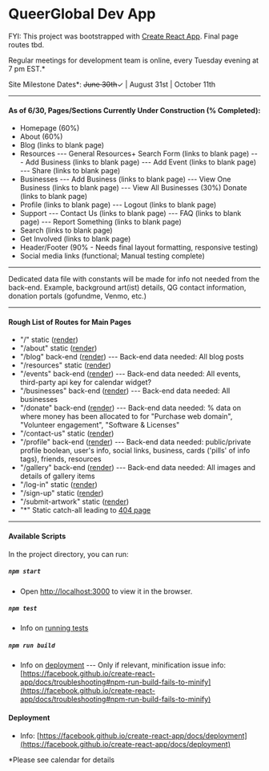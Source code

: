 # QueerGlobal Dev App

FYI: This project was bootstrapped with [Create React App](https://github.com/facebook/create-react-app). Final page routes tbd.

Regular meetings for development team is online, every Tuesday evening at 7 pm EST.\*

Site Milestone Dates\*: ~~June 30th~~✓ | August 31st | October 11th

---

#### As of 6/30, Pages/Sections Currently Under Construction (% Completed):

- Homepage (60%)
- About (60%)
- Blog (links to blank page)
- Resources
  --- General Resources+ Search Form (links to blank page)
  --- Add Business (links to blank page)
  --- Add Event (links to blank page)
  --- Share (links to blank page)
- Businesses
  --- Add Business (links to blank page)
  --- View One Business (links to blank page)
  --- View All Businesses (30%)
  Donate (links to blank page)
- Profile (links to blank page)
  --- Logout (links to blank page)
- Support
  --- Contact Us (links to blank page)
  --- FAQ (links to blank page)
  --- Report Something (links to blank page)
- Search (links to blank page)
- Get Involved (links to blank page)
- Header/Footer (90% - Needs final layout formatting, responsive testing)
- Social media links (functional; Manual testing complete)

---

Dedicated data file with constants will be made for info not needed from the back-end. Example, background art(ist) details, QG contact information, donation portals (gofundme, Venmo, etc.)

---

#### Rough List of Routes for Main Pages

- "/" static ([render](https://xd.adobe.com/view/6f6af599-8eb6-46b5-8731-e4c09ddd587e-3a39/))
- "/about" static ([render](https://xd.adobe.com/view/6f6af599-8eb6-46b5-8731-e4c09ddd587e-3a39/screen/a76a9981-a49a-4fe4-8efa-1519315b7cfb))
- "/blog" back-end ([render](https://xd.adobe.com/view/6f6af599-8eb6-46b5-8731-e4c09ddd587e-3a39/screen/65b06185-34d2-47a5-8f49-fd04ded77df3))
  --- Back-end data needed: All blog posts
- "/resources" static ([render](https://xd.adobe.com/view/6f6af599-8eb6-46b5-8731-e4c09ddd587e-3a39/screen/7ca030ba-18dc-478f-b459-d0e27cc0140c))
- "/events" back-end ([render](https://xd.adobe.com/view/6f6af599-8eb6-46b5-8731-e4c09ddd587e-3a39/screen/75f89bcd-5bea-4e94-8b6d-8cf5b1480934))
  --- Back-end data needed: All events, third-party api key for calendar widget?
- "/businesses" back-end ([render](https://xd.adobe.com/view/6f6af599-8eb6-46b5-8731-e4c09ddd587e-3a39/screen/9a020f3a-4b71-42e5-8ff4-2c93f15ddb28))
  --- Back-end data needed: All businesses
- "/donate" back-end ([render](https://xd.adobe.com/view/6f6af599-8eb6-46b5-8731-e4c09ddd587e-3a39/screen/b1ac5c96-9327-4dd4-9b28-2c6fd810889b))
  --- Back-end data needed: % data on where money has been allocated to for "Purchase web domain", "Volunteer engagement", "Software & Licenses"
- "/contact-us" static ([render](https://xd.adobe.com/view/6f6af599-8eb6-46b5-8731-e4c09ddd587e-3a39/screen/8875368e-2396-45c9-8ff1-b53624f6270f))
- "/profile" back-end ([render](https://xd.adobe.com/view/6f6af599-8eb6-46b5-8731-e4c09ddd587e-3a39/screen/9966678f-a17e-4af1-bb6a-45568e955832))
  --- Back-end data needed: public/private profile boolean, user's info, social links, business, cards ('pills' of info tags), friends, resources
- "/gallery" back-end ([render](https://xd.adobe.com/view/6f6af599-8eb6-46b5-8731-e4c09ddd587e-3a39/screen/c8cf5b5c-bd3a-41ac-af52-e8d69b55a55f))
  --- Back-end data needed: All images and details of gallery items
- "/log-in" static ([render](https://xd.adobe.com/view/6f6af599-8eb6-46b5-8731-e4c09ddd587e-3a39/screen/26d7d063-1df0-4c54-aba4-96292eafd5e3))
- "/sign-up" static ([render](https://xd.adobe.com/view/6f6af599-8eb6-46b5-8731-e4c09ddd587e-3a39/screen/bb2719eb-f74d-4b1a-8604-b332bf96bced))
- "/submit-artwork" static ([render](https://xd.adobe.com/view/6f6af599-8eb6-46b5-8731-e4c09ddd587e-3a39/screen/cb17dfbf-4fcc-400d-b061-b34ff2187d71))
- "\*" Static catch-all leading to [404 page](https://xd.adobe.com/view/6f6af599-8eb6-46b5-8731-e4c09ddd587e-3a39/screen/cb813a97-4fea-462f-845a-d0a26597c82f)

---

#### Available Scripts

In the project directory, you can run:

##### `npm start`

- Open [http://localhost:3000](http://localhost:3000) to view it in the browser.

##### `npm test`

- Info on [running tests](https://facebook.github.io/create-react-app/docs/running-tests)

##### `npm run build`

- Info on [deployment](https://facebook.github.io/create-react-app/docs/deployment)
  --- Only if relevant, minification issue info: [https://facebook.github.io/create-react-app/docs/troubleshooting#npm-run-build-fails-to-minify](https://facebook.github.io/create-react-app/docs/troubleshooting#npm-run-build-fails-to-minify)

#### Deployment

- Info: [https://facebook.github.io/create-react-app/docs/deployment](https://facebook.github.io/create-react-app/docs/deployment)

\*Please see calendar for details
